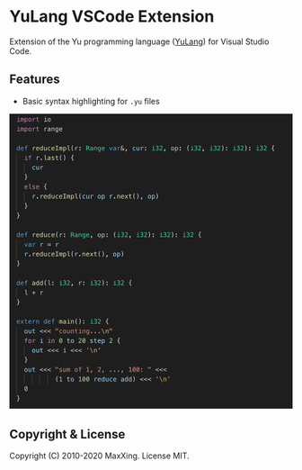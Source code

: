 # YuLang VSCode Extension

Extension of the Yu programming language ([YuLang](https://github.com/MaxXSoft/YuLang)) for Visual Studio Code.

## Features

* Basic syntax highlighting for `.yu` files

![hilighting](images/highlighting.png)

## Copyright & License

Copyright (C) 2010-2020 MaxXing. License MIT.
